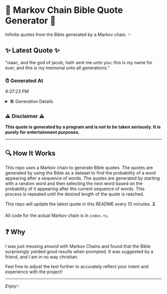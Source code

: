 # 📖 Markov Chain Bible Quote Generator 📖

Infinite quotes from the Bible generated by a Markov chain. ✨

## ✨ Latest Quote ✨
"isaac, and the god of jacob, hath sent me unto you: this is my name for ever, and this is my memorial unto all generations."

### ⏰ Generated At
*9:37:23 PM*

<details>
    <summary>🛠️ Generation Details</summary>
    <p>
        <strong>🌱 Seed:</strong> isaac,<br>
        <strong>🔄 Iterations:</strong> 24<br>
        <strong>📜 Context History:</strong><br>[ isaac, ]: and<br>[ isaac,, and ]: the<br>[ isaac,, and, the ]: god<br>[ isaac,, and, the, god ]: of<br>[ isaac,, and, the, god, of ]: jacob,<br>[ isaac,, and, the, god, of, jacob, ]: hath<br>[ and, the, god, of, jacob,, hath ]: sent<br>[ the, god, of, jacob,, hath, sent ]: me<br>[ god, of, jacob,, hath, sent, me ]: unto<br>[ of, jacob,, hath, sent, me, unto ]: you:<br>[ jacob,, hath, sent, me, unto, you: ]: this<br>[ hath, sent, me, unto, you:, this ]: is<br>[ sent, me, unto, you:, this, is ]: my<br>[ me, unto, you:, this, is, my ]: name<br>[ unto, you:, this, is, my, name ]: for<br>[ you:, this, is, my, name, for ]: ever,<br>[ this, is, my, name, for, ever, ]: and<br>[ is, my, name, for, ever,, and ]: this<br>[ my, name, for, ever,, and, this ]: is<br>[ name, for, ever,, and, this, is ]: my<br>[ for, ever,, and, this, is, my ]: memorial<br>[ ever,, and, this, is, my, memorial ]: unto<br>[ and, this, is, my, memorial, unto ]: all<br>[ this, is, my, memorial, unto, all ]: generations.<br>
    </p>
</details>

### ⚠️ Disclaimer ⚠️
**This quote is generated by a program and is not to be taken seriously. It is purely for entertainment purposes.**

---

## 🔍 How It Works

This repo uses a Markov chain to generate Bible quotes. The quotes are generated by using the Bible as a dataset to find the probability of a word appearing after a sequence of words. The quotes are generated by starting with a random word and then selecting the next word based on the probability of it appearing after the current sequence of words. This process is repeated until the desired length of the quote is reached.

This repo will update the latest quote in this README every 10 minutes. ⏳

All code for the actual Markov chain is in `index.ts`.

## ❓ Why

I was just messing around with Markov Chains and found that the Bible surprisingly yielded good results when prompted. 
It was suggested by a friend, and I am in no way christian.

Feel free to adjust the text further to accurately reflect your intent and experience with the project!

---

*Enjoy*✨
